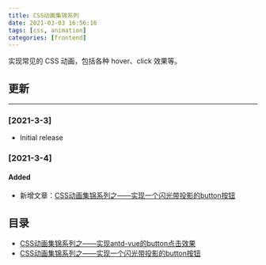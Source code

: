 ```yaml
---
title: CSS动画集锦系列
date: 2021-03-03 16:56:16
tags: [css, animation]
categories: [frontend]
---
```


实现常见的 CSS 动画，包括各种 hover、click 效果等。

<!-- more -->

## 更新

------

### [2021-3-3]

- Initial release

### [2021-3-4]

#### Added

- 新增文章：[CSS动画集锦系列之——实现一个闪光带投影的button按钮](https://yyge.top/blog/2021/03/04/CSS%E5%8A%A8%E7%94%BB%E9%9B%86%E9%94%A6%E7%B3%BB%E5%88%97%E4%B9%8B%E2%80%94%E2%80%94%E5%AE%9E%E7%8E%B0%E4%B8%80%E4%B8%AA%E9%97%AA%E5%85%89%E5%B8%A6%E6%8A%95%E5%BD%B1%E7%9A%84button%E6%8C%89%E9%92%AE/)

## 目录

- [CSS动画集锦系列之——实现antd-vue的button点击效果](https://yyge.top/blog/2021/03/03/CSS%E5%8A%A8%E7%94%BB%E9%9B%86%E9%94%A6%E7%B3%BB%E5%88%97%E4%B9%8B%E2%80%94%E2%80%94%E5%AE%9E%E7%8E%B0antd-vue%E7%9A%84button%E7%82%B9%E5%87%BB%E6%95%88%E6%9E%9C/)
- [CSS动画集锦系列之——实现一个闪光带投影的button按钮](https://yyge.top/blog/2021/03/04/CSS%E5%8A%A8%E7%94%BB%E9%9B%86%E9%94%A6%E7%B3%BB%E5%88%97%E4%B9%8B%E2%80%94%E2%80%94%E5%AE%9E%E7%8E%B0%E4%B8%80%E4%B8%AA%E9%97%AA%E5%85%89%E5%B8%A6%E6%8A%95%E5%BD%B1%E7%9A%84button%E6%8C%89%E9%92%AE/)